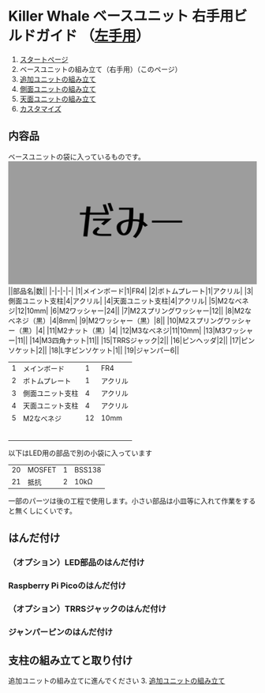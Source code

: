 # Killer Whale ベースユニット 右手用ビルドガイド （[左手用](../左手用/ベースユニット.md)）

1. [スタートページ](../README.md)
2. ベースユニットの組み立て（右手用）（このページ）
3. [追加ユニットの組み立て](../右手用/追加ユニット.md)
4. [側面ユニットの組み立て](../右手用/側面ユニット.md)
5.  [天面ユニットの組み立て](../右手用/天面ユニット.md)
6.  [カスタマイズ](../右手用/カスタマイズ.md)

## 内容品
ベースユニットの袋に入っているものです。
![ダミーキャプション ベース部品](../img/IMG_.jpeg)  
||部品名|数||
|-|-|-|-|
|1|メインボード|1|FR4|
|2|ボトムプレート|1|アクリル|
|3|側面ユニット支柱|4|アクリル|
|4|天面ユニット支柱|4|アクリル|
|5|M2なべネジ|12|10mm|
|6|M2ワッシャー|24||
|7|M2スプリングワッシャー|12||
|8|M2なべネジ（黒）|4|8mm|
|9|M2ワッシャー（黒）|8||
|10|M2スプリングワッシャー（黒）|4|
|11|M2ナット（黒）|4|
|12|M3なべネジ|11|10mm|
|13|M3ワッシャー|11||
|14|M3四角ナット|11||
|15|TRRSジャック|2||
|16|ピンヘッダ|2||
|17|ピンソケット|2||
|18|L字ピンソケット|1||
|19|ジャンパー6||
<table>
    <tr>
      <td>1</td>
      <td>メインボード</td>
      <td>1</td>
      <td>FR4</td>
    </tr>
    <tr>
      <td>2</td>
      <td>ボトムプレート</td>
      <td>1</td>
      <td>アクリル</td>
    </tr>
    <tr>
      <td>3</td>
      <td>側面ユニット支柱</td>
      <td>4</td>
      <td>アクリル</td>
    </tr>
    <tr>
      <td>4</td>
      <td>天面ユニット支柱</td>
      <td>4</td>
      <td>アクリル</td>
    </tr>
    <tr>
      <td>5</td>
      <td>M2なべネジ</td>
      <td>12</td>
      <td>10mm</td>
    </tr>
    <tr>
      <td></td>
      <td></td>
      <td></td>
      <td></td>
    </tr>
    <tr>
      <td></td>
      <td></td>
      <td></td>
      <td></td>
    </tr>
    <tr>
      <td></td>
      <td></td>
      <td></td>
      <td></td>
    </tr>
    <tr>
      <td></td>
      <td></td>
      <td></td>
      <td></td>
    </tr>
    <tr>
      <td></td>
      <td></td>
      <td></td>
      <td></td>
    </tr>
    <tr>
      <td></td>
      <td></td>
      <td></td>
      <td></td>
    </tr>
 </table>
以下はLED用の部品で別の小袋に入っています
<table>
    <tr>
      <td>20</td>
      <td>MOSFET</td>
      <td>1</td>
      <td>BSS138</td>
    </tr>
    <tr>
      <td>21</td>
      <td>抵抗</td>
      <td>2</td>
      <td>10kΩ</td>
    </tr>
 </table>

一部のパーツは後の工程で使用します。小さい部品は小皿等に入れて作業をすると無くしにくいです。

## はんだ付け
### （オプション）LED部品のはんだ付け
### Raspberry Pi Picoのはんだ付け
### （オプション）TRRSジャックのはんだ付け
### ジャンパーピンのはんだ付け

## 支柱の組み立てと取り付け


追加ユニットの組み立てに進んでください
3. [追加ユニットの組み立て](../右手用/追加ユニット.md)
